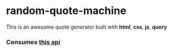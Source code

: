 # random-quote-machine
This is an awesome quote generator built with **html**, **css**, **js**, **query**

### Consumes [this api](https://api.quotable.io)
